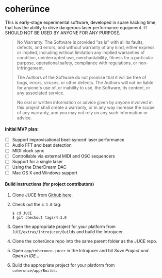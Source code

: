 coherünce
=========

This is early-stage experimental software, developed in spare hacking time, that has the ability to drive dangerous laser performance equipment. IT SHOULD NOT BE USED BY ANYONE FOR ANY PURPOSE.

> No Warranty. The Software is provided "as is" with all its faults, defects, and errors, and without warranty of any kind, either express or implied, including without limitation any implied warranties of condition, uninterrupted use, merchantability, fitness for a particular purpose, operational safety, compliance with regulations, or non-infringement.
> 
> The Authors of the Software do not promise that it will be free of bugs, errors, viruses, or other defects. The Authors will not be liable for anyone's use of, or inability to use, the Software, its content, or any associated service.
>
> No oral or written information or advice given by anyone involved in this project shall create a warranty, or in any way increase the scope of any warranty, and you may not rely on any such information or advice.

#### Initial MVP plan:
- [ ] Support improvisational beat-synced laser performance
- [ ] Audio FFT and beat detection
- [ ] MIDI clock sync
- [ ] Controllable via external MIDI and OSC sequencers
- [ ] Support for a single laser
- [ ] Using the EtherDream DAC
- [ ] Mac OS X and Windows support

#### Build instructions (for project contributors)

1. Clone JUCE from [Github here](https://github.com/julianstorer/JUCE).
2. Check out the `4.1.0` tag:

    ```
    $ cd JUCE
    $ git checkout tags/4.1.0
    ```
    
3. Open the appropriate project for your platform from `JUCE/extras/Introjucer/Builds` and build the Introjucer.
4. Clone the coherünce repo into the same parent folder as the JUCE repo.
5. Open `app/coherunce.jucer` in the Introjucer and hit *Save Project and Open in IDE...*
5. Build the appropriate project for your platform from `coherunce/app/Builds`.
